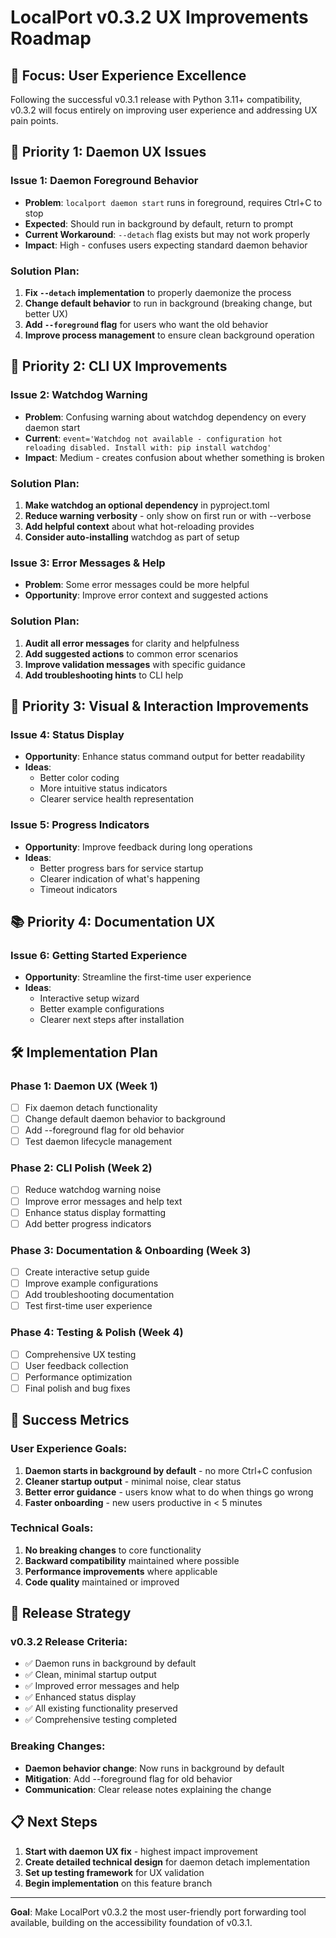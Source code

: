 # LocalPort v0.3.2 UX Improvements Roadmap

## 🎯 **Focus: User Experience Excellence**

Following the successful v0.3.1 release with Python 3.11+ compatibility, v0.3.2 will focus entirely on improving user experience and addressing UX pain points.

## 🚨 **Priority 1: Daemon UX Issues**

### **Issue 1: Daemon Foreground Behavior**
- **Problem**: `localport daemon start` runs in foreground, requires Ctrl+C to stop
- **Expected**: Should run in background by default, return to prompt
- **Current Workaround**: `--detach` flag exists but may not work properly
- **Impact**: High - confuses users expecting standard daemon behavior

### **Solution Plan**:
1. **Fix `--detach` implementation** to properly daemonize the process
2. **Change default behavior** to run in background (breaking change, but better UX)
3. **Add `--foreground` flag** for users who want the old behavior
4. **Improve process management** to ensure clean background operation

## 🔧 **Priority 2: CLI UX Improvements**

### **Issue 2: Watchdog Warning**
- **Problem**: Confusing warning about watchdog dependency on every daemon start
- **Current**: `event='Watchdog not available - configuration hot reloading disabled. Install with: pip install watchdog'`
- **Impact**: Medium - creates confusion about whether something is broken

### **Solution Plan**:
1. **Make watchdog an optional dependency** in pyproject.toml
2. **Reduce warning verbosity** - only show on first run or with --verbose
3. **Add helpful context** about what hot-reloading provides
4. **Consider auto-installing** watchdog as part of setup

### **Issue 3: Error Messages & Help**
- **Problem**: Some error messages could be more helpful
- **Opportunity**: Improve error context and suggested actions

### **Solution Plan**:
1. **Audit all error messages** for clarity and helpfulness
2. **Add suggested actions** to common error scenarios
3. **Improve validation messages** with specific guidance
4. **Add troubleshooting hints** to CLI help

## 🎨 **Priority 3: Visual & Interaction Improvements**

### **Issue 4: Status Display**
- **Opportunity**: Enhance status command output for better readability
- **Ideas**: 
  - Better color coding
  - More intuitive status indicators
  - Clearer service health representation

### **Issue 5: Progress Indicators**
- **Opportunity**: Improve feedback during long operations
- **Ideas**:
  - Better progress bars for service startup
  - Clearer indication of what's happening
  - Timeout indicators

## 📚 **Priority 4: Documentation UX**

### **Issue 6: Getting Started Experience**
- **Opportunity**: Streamline the first-time user experience
- **Ideas**:
  - Interactive setup wizard
  - Better example configurations
  - Clearer next steps after installation

## 🛠️ **Implementation Plan**

### **Phase 1: Daemon UX (Week 1)**
- [ ] Fix daemon detach functionality
- [ ] Change default daemon behavior to background
- [ ] Add --foreground flag for old behavior
- [ ] Test daemon lifecycle management

### **Phase 2: CLI Polish (Week 2)**
- [ ] Reduce watchdog warning noise
- [ ] Improve error messages and help text
- [ ] Enhance status display formatting
- [ ] Add better progress indicators

### **Phase 3: Documentation & Onboarding (Week 3)**
- [ ] Create interactive setup guide
- [ ] Improve example configurations
- [ ] Add troubleshooting documentation
- [ ] Test first-time user experience

### **Phase 4: Testing & Polish (Week 4)**
- [ ] Comprehensive UX testing
- [ ] User feedback collection
- [ ] Performance optimization
- [ ] Final polish and bug fixes

## 🎯 **Success Metrics**

### **User Experience Goals**:
1. **Daemon starts in background by default** - no more Ctrl+C confusion
2. **Cleaner startup output** - minimal noise, clear status
3. **Better error guidance** - users know what to do when things go wrong
4. **Faster onboarding** - new users productive in < 5 minutes

### **Technical Goals**:
1. **No breaking changes** to core functionality
2. **Backward compatibility** maintained where possible
3. **Performance improvements** where applicable
4. **Code quality** maintained or improved

## 🚀 **Release Strategy**

### **v0.3.2 Release Criteria**:
- ✅ Daemon runs in background by default
- ✅ Clean, minimal startup output
- ✅ Improved error messages and help
- ✅ Enhanced status display
- ✅ All existing functionality preserved
- ✅ Comprehensive testing completed

### **Breaking Changes**:
- **Daemon behavior change**: Now runs in background by default
- **Mitigation**: Add --foreground flag for old behavior
- **Communication**: Clear release notes explaining the change

## 📋 **Next Steps**

1. **Start with daemon UX fix** - highest impact improvement
2. **Create detailed technical design** for daemon detach implementation
3. **Set up testing framework** for UX validation
4. **Begin implementation** on this feature branch

---

**Goal**: Make LocalPort v0.3.2 the most user-friendly port forwarding tool available, building on the accessibility foundation of v0.3.1.
